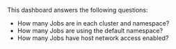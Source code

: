 This dashboard answers the following questions:

- How many Jobs are in each cluster and namespace?
- How many Jobs are using the default namespace?
- How many Jobs have host network access enabled?
